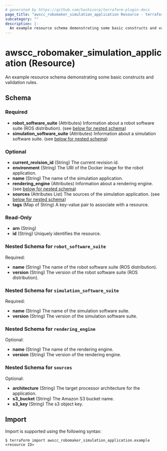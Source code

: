 ```yaml
---
# generated by https://github.com/hashicorp/terraform-plugin-docs
page_title: "awscc_robomaker_simulation_application Resource - terraform-provider-awscc"
subcategory: ""
description: |-
  An example resource schema demonstrating some basic constructs and validation rules.
---
```


# awscc_robomaker_simulation_application (Resource)

An example resource schema demonstrating some basic constructs and validation rules.



<!-- schema generated by tfplugindocs -->
## Schema

### Required

- **robot_software_suite** (Attributes) Information about a robot software suite (ROS distribution). (see [below for nested schema](#nestedatt--robot_software_suite))
- **simulation_software_suite** (Attributes) Information about a simulation software suite. (see [below for nested schema](#nestedatt--simulation_software_suite))

### Optional

- **current_revision_id** (String) The current revision id.
- **environment** (String) The URI of the Docker image for the robot application.
- **name** (String) The name of the simulation application.
- **rendering_engine** (Attributes) Information about a rendering engine. (see [below for nested schema](#nestedatt--rendering_engine))
- **sources** (Attributes List) The sources of the simulation application. (see [below for nested schema](#nestedatt--sources))
- **tags** (Map of String) A key-value pair to associate with a resource.

### Read-Only

- **arn** (String)
- **id** (String) Uniquely identifies the resource.

<a id="nestedatt--robot_software_suite"></a>
### Nested Schema for `robot_software_suite`

Required:

- **name** (String) The name of the robot software suite (ROS distribution).
- **version** (String) The version of the robot software suite (ROS distribution).


<a id="nestedatt--simulation_software_suite"></a>
### Nested Schema for `simulation_software_suite`

Required:

- **name** (String) The name of the simulation software suite.
- **version** (String) The version of the simulation software suite.


<a id="nestedatt--rendering_engine"></a>
### Nested Schema for `rendering_engine`

Optional:

- **name** (String) The name of the rendering engine.
- **version** (String) The version of the rendering engine.


<a id="nestedatt--sources"></a>
### Nested Schema for `sources`

Optional:

- **architecture** (String) The target processor architecture for the application.
- **s3_bucket** (String) The Amazon S3 bucket name.
- **s3_key** (String) The s3 object key.

## Import

Import is supported using the following syntax:

```shell
$ terraform import awscc_robomaker_simulation_application.example <resource ID>
```

